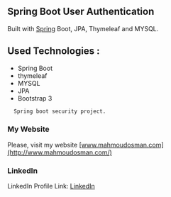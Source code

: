 ## Spring Boot User Authentication

 Built  with [Spring](https://spring.io/projects/spring-boot) Boot, JPA, Thymeleaf and MYSQL.
## Used Technologies : 
 * Spring Boot
 * thymeleaf
 * MYSQL
 * JPA
 * Bootstrap 3




```bash
  Spring boot security project.
```

### My Website

Please, visit my website
[www.mahmoudosman.com](http://www.mahmoudosman.com/)

### LinkedIn 

LinkedIn Profile Link: [LinkedIn](https://www.linkedin.com/in/mahmoudaoman/) 
